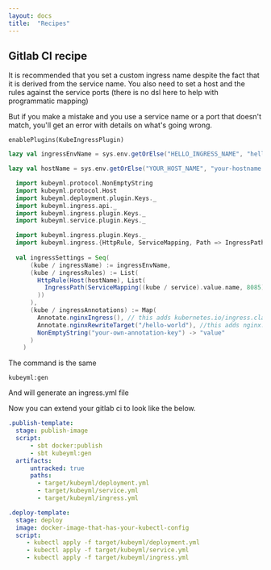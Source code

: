 ```yaml
---
layout: docs
title:  "Recipes"
---
```

## Gitlab CI recipe

It is recommended that you set a custom ingress name despite the fact that it is derived from the service name.
You also need to set a host and the rules against the service ports (there is no dsl here to help with programmatic mapping)

But if you make a mistake and you use a service name or a port that doesn't match, you'll get an error with details
on what's going wrong.


```
enablePlugins(KubeIngressPlugin)
```


```scala
lazy val ingressEnvName = sys.env.getOrElse("HELLO_INGRESS_NAME", "helloworld-ingress-test")

lazy val hostName = sys.env.getOrElse("YOUR_HOST_NAME", "your-hostname.yourdomain.smth")

  import kubeyml.protocol.NonEmptyString
  import kubeyml.protocol.Host
  import kubeyml.deployment.plugin.Keys._
  import kubeyml.ingress.api._
  import kubeyml.ingress.plugin.Keys._
  import kubeyml.service.plugin.Keys._

  import kubeyml.ingress.plugin.Keys._
  import kubeyml.ingress.{HttpRule, ServiceMapping, Path => IngressPath}
  
  val ingressSettings = Seq(
      (kube / ingressName) := ingressEnvName,
      (kube / ingressRules) := List(
        HttpRule(Host(hostName), List(
          IngressPath(ServiceMapping((kube / service).value.name, 8085), "/hello-world")
        ))
      ),
      (kube / ingressAnnotations) := Map(
        Annotate.nginxIngress(), // this adds kubernetes.io/ingress.class: nginx
        Annotate.nginxRewriteTarget("/hello-world"), //this adds nginx.ingress.kubernetes.io/rewrite-target: /hello-world
        NonEmptyString("your-own-annotation-key") -> "value"
      )
    )
```

The command is the same
```sbtshell
kubeyml:gen
```

And will generate an ingress.yml file


Now you can extend your gitlab ci to look like the below.
```yaml
.publish-template:
  stage: publish-image
  script:
      - sbt docker:publish
      - sbt kubeyml:gen
  artifacts:
      untracked: true
      paths:
        - target/kubeyml/deployment.yml
        - target/kubeyml/service.yml
        - target/kubeyml/ingress.yml

.deploy-template:
  stage: deploy
  image: docker-image-that-has-your-kubectl-config
  script:
     - kubectl apply -f target/kubeyml/deployment.yml
     - kubectl apply -f target/kubeyml/service.yml
     - kubectl apply -f target/kubeyml/ingress.yml
```

